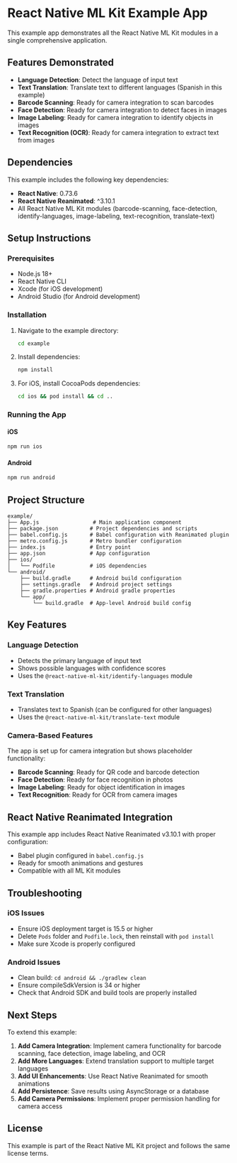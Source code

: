 # React Native ML Kit Example App

This example app demonstrates all the React Native ML Kit modules in a single comprehensive application.

## Features Demonstrated

- **Language Detection**: Detect the language of input text
- **Text Translation**: Translate text to different languages (Spanish in this example)
- **Barcode Scanning**: Ready for camera integration to scan barcodes
- **Face Detection**: Ready for camera integration to detect faces in images
- **Image Labeling**: Ready for camera integration to identify objects in images
- **Text Recognition (OCR)**: Ready for camera integration to extract text from images

## Dependencies

This example includes the following key dependencies:

- **React Native**: 0.73.6
- **React Native Reanimated**: ^3.10.1
- All React Native ML Kit modules (barcode-scanning, face-detection, identify-languages, image-labeling, text-recognition, translate-text)

## Setup Instructions

### Prerequisites
- Node.js 18+
- React Native CLI
- Xcode (for iOS development)
- Android Studio (for Android development)

### Installation

1. Navigate to the example directory:
   ```bash
   cd example
   ```

2. Install dependencies:
   ```bash
   npm install
   ```

3. For iOS, install CocoaPods dependencies:
   ```bash
   cd ios && pod install && cd ..
   ```

### Running the App

#### iOS
```bash
npm run ios
```

#### Android
```bash
npm run android
```

## Project Structure

```
example/
├── App.js                 # Main application component
├── package.json          # Project dependencies and scripts
├── babel.config.js       # Babel configuration with Reanimated plugin
├── metro.config.js       # Metro bundler configuration
├── index.js              # Entry point
├── app.json              # App configuration
├── ios/
│   └── Podfile           # iOS dependencies
└── android/
    ├── build.gradle      # Android build configuration
    ├── settings.gradle   # Android project settings
    ├── gradle.properties # Android gradle properties
    └── app/
        └── build.gradle  # App-level Android build config
```

## Key Features

### Language Detection
- Detects the primary language of input text
- Shows possible languages with confidence scores
- Uses the `@react-native-ml-kit/identify-languages` module

### Text Translation
- Translates text to Spanish (can be configured for other languages)
- Uses the `@react-native-ml-kit/translate-text` module

### Camera-Based Features
The app is set up for camera integration but shows placeholder functionality:
- **Barcode Scanning**: Ready for QR code and barcode detection
- **Face Detection**: Ready for face recognition in photos
- **Image Labeling**: Ready for object identification in images
- **Text Recognition**: Ready for OCR from camera images

## React Native Reanimated Integration

This example app includes React Native Reanimated v3.10.1 with proper configuration:

- Babel plugin configured in `babel.config.js`
- Ready for smooth animations and gestures
- Compatible with all ML Kit modules

## Troubleshooting

### iOS Issues
- Ensure iOS deployment target is 15.5 or higher
- Delete `Pods` folder and `Podfile.lock`, then reinstall with `pod install`
- Make sure Xcode is properly configured

### Android Issues
- Clean build: `cd android && ./gradlew clean`
- Ensure compileSdkVersion is 34 or higher
- Check that Android SDK and build tools are properly installed

## Next Steps

To extend this example:

1. **Add Camera Integration**: Implement camera functionality for barcode scanning, face detection, image labeling, and OCR
2. **Add More Languages**: Extend translation support to multiple target languages
3. **Add UI Enhancements**: Use React Native Reanimated for smooth animations
4. **Add Persistence**: Save results using AsyncStorage or a database
5. **Add Camera Permissions**: Implement proper permission handling for camera access

## License

This example is part of the React Native ML Kit project and follows the same license terms.